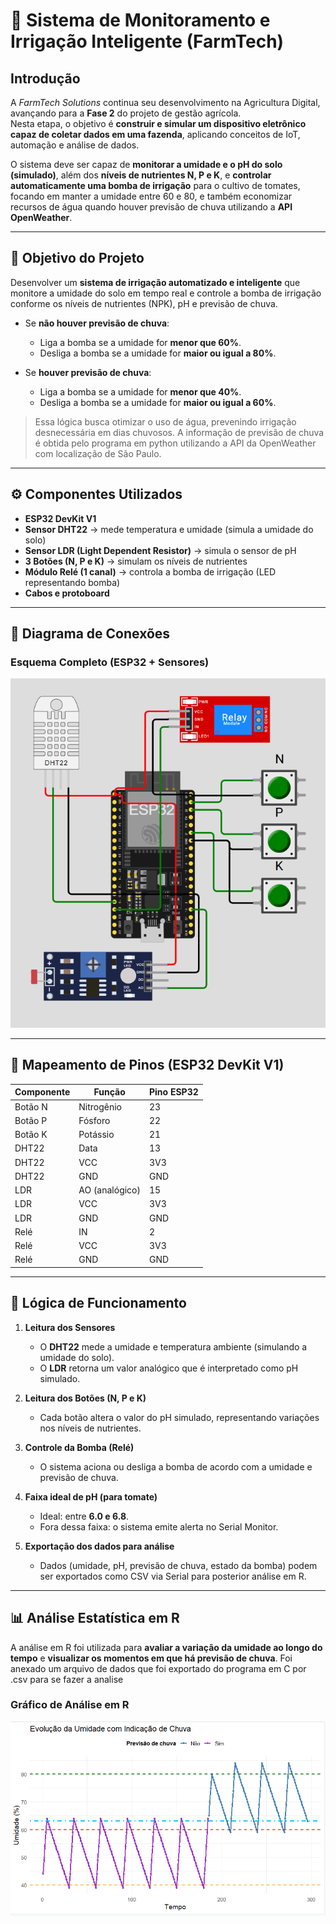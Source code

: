 # 🌱 Sistema de Monitoramento e Irrigação Inteligente (FarmTech)

## Introdução
A *FarmTech Solutions* continua seu desenvolvimento na Agricultura Digital, avançando para a **Fase 2** do projeto de gestão agrícola.  
Nesta etapa, o objetivo é **construir e simular um dispositivo eletrônico capaz de coletar dados em uma fazenda**, aplicando conceitos de IoT, automação e análise de dados.

O sistema deve ser capaz de **monitorar a umidade e o pH do solo (simulado)**, além dos **níveis de nutrientes N, P e K**, e **controlar automaticamente uma bomba de irrigação** para o cultivo de tomates, focando em manter a umidade entre 60 e 80, e também economizar recursos de água quando houver previsão de chuva utilizando a **API OpenWeather**.

---

## 🎯 Objetivo do Projeto
Desenvolver um **sistema de irrigação automatizado e inteligente** que monitore a umidade do solo em tempo real e controle a bomba de irrigação conforme os níveis de nutrientes (NPK), pH e previsão de chuva.

- Se **não houver previsão de chuva**:  
  - Liga a bomba se a umidade for **menor que 60%**.  
  - Desliga a bomba se a umidade for **maior ou igual a 80%**.

- Se **houver previsão de chuva**:  
  - Liga a bomba se a umidade for **menor que 40%**.  
  - Desliga a bomba se a umidade for **maior ou igual a 60%**.

> Essa lógica busca otimizar o uso de água, prevenindo irrigação desnecessária em dias chuvosos.
> A informação de previsão de chuva é obtida pelo programa em python utilizando a API da OpenWeather com localização de São Paulo.

---

## ⚙️ Componentes Utilizados
- **ESP32 DevKit V1**  
- **Sensor DHT22** → mede temperatura e umidade (simula a umidade do solo)  
- **Sensor LDR (Light Dependent Resistor)** → simula o sensor de pH  
- **3 Botões (N, P e K)** → simulam os níveis de nutrientes  
- **Módulo Relé (1 canal)** → controla a bomba de irrigação (LED representando bomba)  
- **Cabos e protoboard**  

---

## 🧩 Diagrama de Conexões

### Esquema Completo (ESP32 + Sensores)
![Diagrama de conexões](./images/ESP32-Diagrama.png)


---

## 🔌 Mapeamento de Pinos (ESP32 DevKit V1)

| Componente | Função | Pino ESP32 |
|-------------|--------|------------|
| Botão N | Nitrogênio | 23 |
| Botão P | Fósforo | 22 |
| Botão K | Potássio | 21 |
| DHT22 | Data | 13 |
| DHT22 | VCC | 3V3 |
| DHT22 | GND | GND |
| LDR | AO (analógico) | 15 |
| LDR | VCC | 3V3 |
| LDR | GND | GND |
| Relé | IN | 2 |
| Relé | VCC | 3V3 |
| Relé | GND | GND |

---

## 🧠 Lógica de Funcionamento
1. **Leitura dos Sensores**  
   - O **DHT22** mede a umidade e temperatura ambiente (simulando a umidade do solo).  
   - O **LDR** retorna um valor analógico que é interpretado como pH simulado.

2. **Leitura dos Botões (N, P e K)**  
   - Cada botão altera o valor do pH simulado, representando variações nos níveis de nutrientes.

3. **Controle da Bomba (Relé)**  
   - O sistema aciona ou desliga a bomba de acordo com a umidade e previsão de chuva.

4. **Faixa ideal de pH (para tomate)**  
   - Ideal: entre **6.0 e 6.8**.  
   - Fora dessa faixa: o sistema emite alerta no Serial Monitor.

5. **Exportação dos dados para análise**  
   - Dados (umidade, pH, previsão de chuva, estado da bomba) podem ser exportados como CSV via Serial para posterior análise em R.

---

## 📊 Análise Estatística em R
A análise em R foi utilizada para **avaliar a variação da umidade ao longo do tempo** e **visualizar os momentos em que há previsão de chuva**.
Foi anexado um arquivo de dados que foi exportado do programa em C por .csv para se fazer a analise

### Gráfico de Análise em R
![Gráfico de umidade](./images/Grafico-Analise-UmidadeEmR.png)

